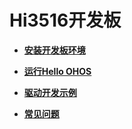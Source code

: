 # Hi3516开发板<a name="ZH-CN_TOPIC_0000001128470852"></a>

-   **[安装开发板环境](安装开发板环境-2.md)**  

-   **[运行Hello OHOS](运行Hello-OHOS.md)**  

-   **[驱动开发示例](驱动开发示例.md)**  

-   **[常见问题](常见问题-3.md)**  


